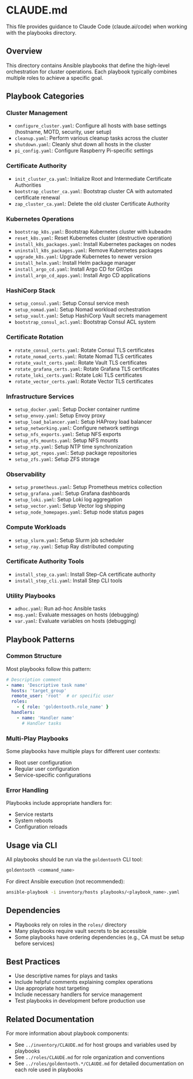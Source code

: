 # CLAUDE.md

This file provides guidance to Claude Code (claude.ai/code) when working with the playbooks directory.

## Overview

This directory contains Ansible playbooks that define the high-level orchestration for cluster operations. Each playbook typically combines multiple roles to achieve a specific goal.

## Playbook Categories

### Cluster Management
- `configure_cluster.yaml`: Configure all hosts with base settings (hostname, MOTD, security, user setup)
- `cleanup.yaml`: Perform various cleanup tasks across the cluster
- `shutdown.yaml`: Cleanly shut down all hosts in the cluster
- `pi_config.yaml`: Configure Raspberry Pi-specific settings

### Certificate Authority
- `init_cluster_ca.yaml`: Initialize Root and Intermediate Certificate Authorities
- `bootstrap_cluster_ca.yaml`: Bootstrap cluster CA with automated certificate renewal
- `zap_cluster_ca.yaml`: Delete the old cluster Certificate Authority

### Kubernetes Operations
- `bootstrap_k8s.yaml`: Bootstrap Kubernetes cluster with kubeadm
- `reset_k8s.yaml`: Reset Kubernetes cluster (destructive operation)
- `install_k8s_packages.yaml`: Install Kubernetes packages on nodes
- `uninstall_k8s_packages.yaml`: Remove Kubernetes packages
- `upgrade_k8s.yaml`: Upgrade Kubernetes to newer version
- `install_helm.yaml`: Install Helm package manager
- `install_argo_cd.yaml`: Install Argo CD for GitOps
- `install_argo_cd_apps.yaml`: Install Argo CD applications

### HashiCorp Stack
- `setup_consul.yaml`: Setup Consul service mesh
- `setup_nomad.yaml`: Setup Nomad workload orchestration
- `setup_vault.yaml`: Setup HashiCorp Vault secrets management
- `bootstrap_consul_acl.yaml`: Bootstrap Consul ACL system

### Certificate Rotation
- `rotate_consul_certs.yaml`: Rotate Consul TLS certificates
- `rotate_nomad_certs.yaml`: Rotate Nomad TLS certificates
- `rotate_vault_certs.yaml`: Rotate Vault TLS certificates
- `rotate_grafana_certs.yaml`: Rotate Grafana TLS certificates
- `rotate_loki_certs.yaml`: Rotate Loki TLS certificates
- `rotate_vector_certs.yaml`: Rotate Vector TLS certificates

### Infrastructure Services
- `setup_docker.yaml`: Setup Docker container runtime
- `setup_envoy.yaml`: Setup Envoy proxy
- `setup_load_balancer.yaml`: Setup HAProxy load balancer
- `setup_networking.yaml`: Configure network settings
- `setup_nfs_exports.yaml`: Setup NFS exports
- `setup_nfs_mounts.yaml`: Setup NFS mounts
- `setup_ntp.yaml`: Setup NTP time synchronization
- `setup_apt_repos.yaml`: Setup package repositories
- `setup_zfs.yaml`: Setup ZFS storage

### Observability
- `setup_prometheus.yaml`: Setup Prometheus metrics collection
- `setup_grafana.yaml`: Setup Grafana dashboards
- `setup_loki.yaml`: Setup Loki log aggregation
- `setup_vector.yaml`: Setup Vector log shipping
- `setup_node_homepages.yaml`: Setup node status pages

### Compute Workloads
- `setup_slurm.yaml`: Setup Slurm job scheduler
- `setup_ray.yaml`: Setup Ray distributed computing

### Certificate Authority Tools
- `install_step_ca.yaml`: Install Step-CA certificate authority
- `install_step_cli.yaml`: Install Step CLI tools

### Utility Playbooks
- `adhoc.yaml`: Run ad-hoc Ansible tasks
- `msg.yaml`: Evaluate messages on hosts (debugging)
- `var.yaml`: Evaluate variables on hosts (debugging)

## Playbook Patterns

### Common Structure
Most playbooks follow this pattern:
```yaml
# Description comment
- name: 'Descriptive task name'
  hosts: 'target_group'
  remote_user: 'root'  # or specific user
  roles:
    - { role: 'goldentooth.role_name' }
  handlers:
    - name: 'Handler name'
      # Handler tasks
```

### Multi-Play Playbooks
Some playbooks have multiple plays for different user contexts:
- Root user configuration
- Regular user configuration
- Service-specific configurations

### Error Handling
Playbooks include appropriate handlers for:
- Service restarts
- System reboots
- Configuration reloads

## Usage via CLI

All playbooks should be run via the `goldentooth` CLI tool:
```bash
goldentooth <command_name>
```

For direct Ansible execution (not recommended):
```bash
ansible-playbook -i inventory/hosts playbooks/<playbook_name>.yaml
```

## Dependencies

- Playbooks rely on roles in the `roles/` directory
- Many playbooks require vault secrets to be accessible
- Some playbooks have ordering dependencies (e.g., CA must be setup before services)

## Best Practices

- Use descriptive names for plays and tasks
- Include helpful comments explaining complex operations
- Use appropriate host targeting
- Include necessary handlers for service management
- Test playbooks in development before production use

## Related Documentation

For more information about playbook components:
- See `../inventory/CLAUDE.md` for host groups and variables used by playbooks
- See `../roles/CLAUDE.md` for role organization and conventions
- See `../roles/goldentooth.*/CLAUDE.md` for detailed documentation on each role used in playbooks